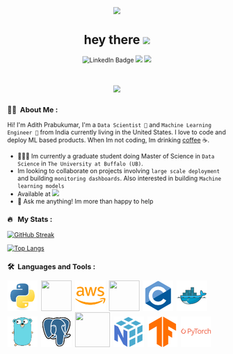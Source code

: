 <div id="header" align="center">
  <img src="https://media.giphy.com/media/zhYSVCirREeIZtONCI/giphy.gif" width="300"/>
</div>

<h1 align="center">hey there <img src="https://media.giphy.com/media/hvRJCLFzcasrR4ia7z/giphy.gif" width="40"></h1>
<p align = "center"
<a href="https://www.linkedin.com/in/adith-prabukumar"><img src="https://img.shields.io/badge/LinkedIn-blue?style=for-the-badge&logo=linkedin&logoColor=white" alt="LinkedIn Badge"></a>
<a href= "mailto:adithprabu27@gmail.com"><img src="https://img.shields.io/badge/Gmail-D14836?style=for-the-badge&logo=gmail&logoColor=white"></a>
<a href= "https://adithprabu.medium.com/"><img src="https://img.shields.io/badge/Medium-12100E?style=for-the-badge&logo=medium&logoColor=white"></a>
</p>

<h1 align="center"><img src="https://media.giphy.com/media/jdPMeyv9rn0hZHh8n9/giphy.gif" width="150"></h1>

### :man_technologist: &nbsp;About Me :

Hi! I'm Adith Prabukumar, I'm a  ```Data Scientist 🚀``` and ```Machine Learning Engineer 🔭``` from India currently living in the United States. I love to code and deploy ML based products. When Im not coding, Im drinking [coffee](https://www.cnn.com/2020/04/22/health/healthiest-coffee-brew-wellness/index.html) ☕. 

* 👨🏻‍💻 Im currently a graduate student doing Master of Science in ```Data Science``` in ```The University at Buffalo (UB)```.
* Im looking to collaborate on projects involving ```large scale deployment``` and building ```monitoring dashboards```. Also interested in building ```Machine learning models```
* Available at <a href="https://www.linkedin.com/in/adith-prabukumar"><img src="https://img.shields.io/badge/linkedin-adith--prabukumar-blue"></a>
* 💬 Ask me anything! Im more than happy to help

### 🔥 &nbsp; My Stats :
[![GitHub Streak](http://github-readme-streak-stats.herokuapp.com?user=Adith2710&theme=dark&background=000000)](https://git.io/streak-stats)

[![Top Langs](https://github-readme-stats.vercel.app/api/top-langs/?username=Adith2710&layout=compact&theme=vision-friendly-dark)](https://github.com/anuraghazra/github-readme-stats)

### 🛠 &nbsp;Languages and Tools :

<p>
<img src="https://github.com/devicons/devicon/blob/master/icons/python/python-original.svg" width="70" height="70"/>&nbsp;
<img src="https://www.vectorlogo.zone/logos/apache_hadoop/apache_hadoop-icon.svg" width="70" height="70"/>&nbsp;
<img src="https://github.com/devicons/devicon/blob/master/icons/amazonwebservices/amazonwebservices-plain-wordmark.svg" width="70" height="70"/>&nbsp;
<img src="https://upload.wikimedia.org/wikipedia/commons/archive/0/05/20190402143626%21Apache_kafka.svg" width="70" height="70"/>&nbsp;
<img src="https://github.com/devicons/devicon/blob/master/icons/c/c-original.svg" width="70" height="70"/>&nbsp;
<img src="https://github.com/devicons/devicon/blob/master/icons/docker/docker-original.svg" width="70" height="70"/>&nbsp;
<img src="https://github.com/devicons/devicon/blob/master/icons/go/go-original.svg" width="70" height="70"/>&nbsp; 
<img src="https://github.com/devicons/devicon/blob/master/icons/postgresql/postgresql-original.svg" width="70" height="70"/>&nbsp;
<img src="https://pandas.pydata.org/static/img/pandas_white.svg" width="80" height="80"/>&nbsp;
<img src="https://github.com/devicons/devicon/blob/master/icons/numpy/numpy-original.svg" width="70" height="70"/>&nbsp;
<img src="https://github.com/devicons/devicon/blob/master/icons/tensorflow/tensorflow-original.svg" width="70" height="70"/>&nbsp;
<img src="https://github.com/devicons/devicon/blob/master/icons/pytorch/pytorch-plain-wordmark.svg" width="70" height="70"/>&nbsp;
</p>


